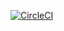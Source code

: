 [![CircleCI](https://circleci.com/gh/gustavonvp/SpringRecipeTest/tree/master.svg?style=svg)](https://circleci.com/gh/gustavonvp/SpringRecipeTest/tree/master)
